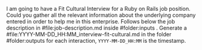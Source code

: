 I am going to have a Fit Cultural Interview for a Ruby on Rails job position. Could you gather all the relevant information about the underlying company entered in order to help me in this enterprise. Follows below the job description in #file:job-description.md inside #folder:inputs . Generate a #file:YYYY-MM-DD_HH:MM_interview-fit-cultural.md in the folder #folder:outputs for each interaction, `YYYY-MM-DD_HH:MM` is the timestamp.